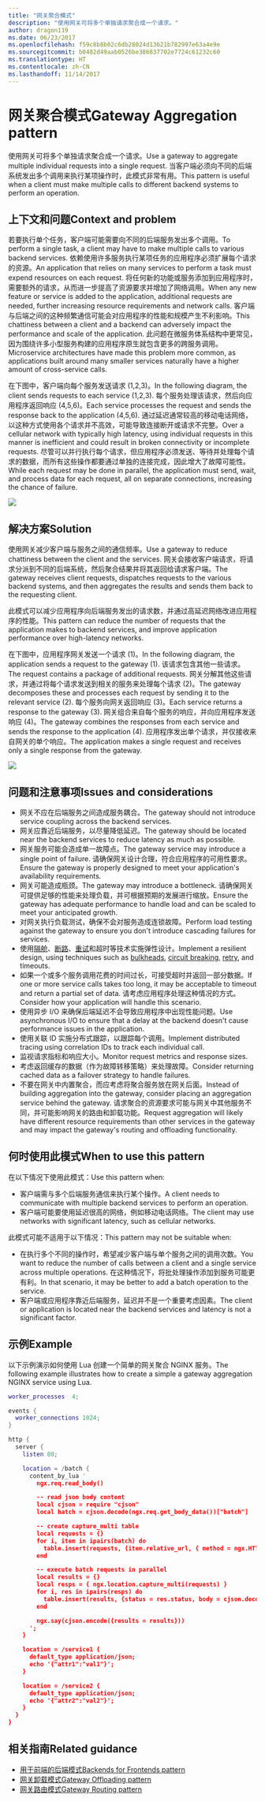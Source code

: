 ```yaml
---
title: "网关聚合模式"
description: "使用网关可将多个单独请求聚合成一个请求。"
author: dragon119
ms.date: 06/23/2017
ms.openlocfilehash: f59c8b8b02c6db28024d13621b782997e63a4e9e
ms.sourcegitcommit: b0482d49aab0526be386837702e7724c61232c60
ms.translationtype: HT
ms.contentlocale: zh-CN
ms.lasthandoff: 11/14/2017
---
```

# <a name="gateway-aggregation-pattern"></a><span data-ttu-id="bfe3d-103">网关聚合模式</span><span class="sxs-lookup"><span data-stu-id="bfe3d-103">Gateway Aggregation pattern</span></span>

<span data-ttu-id="bfe3d-104">使用网关可将多个单独请求聚合成一个请求。</span><span class="sxs-lookup"><span data-stu-id="bfe3d-104">Use a gateway to aggregate multiple individual requests into a single request.</span></span> <span data-ttu-id="bfe3d-105">当客户端必须向不同的后端系统发出多个调用来执行某项操作时，此模式非常有用。</span><span class="sxs-lookup"><span data-stu-id="bfe3d-105">This pattern is useful when a client must make multiple calls to different backend systems to perform an operation.</span></span>

## <a name="context-and-problem"></a><span data-ttu-id="bfe3d-106">上下文和问题</span><span class="sxs-lookup"><span data-stu-id="bfe3d-106">Context and problem</span></span>

<span data-ttu-id="bfe3d-107">若要执行单个任务，客户端可能需要向不同的后端服务发出多个调用。</span><span class="sxs-lookup"><span data-stu-id="bfe3d-107">To perform a single task, a client may have to make multiple calls to various backend services.</span></span> <span data-ttu-id="bfe3d-108">依赖使用许多服务执行某项任务的应用程序必须扩展每个请求的资源。</span><span class="sxs-lookup"><span data-stu-id="bfe3d-108">An application that relies on many services to perform a task must expend resources on each request.</span></span> <span data-ttu-id="bfe3d-109">将任何新的功能或服务添加到应用程序时，需要额外的请求，从而进一步提高了资源要求并增加了网络调用。</span><span class="sxs-lookup"><span data-stu-id="bfe3d-109">When any new feature or service is added to the application, additional requests are needed, further increasing resource requirements and network calls.</span></span> <span data-ttu-id="bfe3d-110">客户端与后端之间的这种频繁通信可能会对应用程序的性能和规模产生不利影响。</span><span class="sxs-lookup"><span data-stu-id="bfe3d-110">This chattiness between a client and a backend can adversely impact the performance and scale of the application.</span></span>  <span data-ttu-id="bfe3d-111">此问题在微服务体系结构中更常见，因为围绕许多小型服务构建的应用程序原生就包含更多的跨服务调用。</span><span class="sxs-lookup"><span data-stu-id="bfe3d-111">Microservice architectures have made this problem more common, as applications built around many smaller services naturally have a higher amount of cross-service calls.</span></span> 

<span data-ttu-id="bfe3d-112">在下图中，客户端向每个服务发送请求 (1,2,3)。</span><span class="sxs-lookup"><span data-stu-id="bfe3d-112">In the following diagram, the client sends requests to each service (1,2,3).</span></span> <span data-ttu-id="bfe3d-113">每个服务处理该请求，然后向应用程序返回响应 (4,5,6)。</span><span class="sxs-lookup"><span data-stu-id="bfe3d-113">Each service processes the request and sends the response back to the application (4,5,6).</span></span> <span data-ttu-id="bfe3d-114">通过延迟通常较高的移动电话网络，以这种方式使用各个请求并不高效，可能导致连接断开或请求不完整。</span><span class="sxs-lookup"><span data-stu-id="bfe3d-114">Over a cellular network with typically high latency, using individual requests in this manner is inefficient and could result in broken connectivity or incomplete requests.</span></span> <span data-ttu-id="bfe3d-115">尽管可以并行执行每个请求，但应用程序必须发送、等待并处理每个请求的数据，而所有这些操作都要通过单独的连接完成，因此增大了故障可能性。</span><span class="sxs-lookup"><span data-stu-id="bfe3d-115">While each request may be done in parallel, the application must send, wait, and process data for each request, all on separate connections, increasing the chance of failure.</span></span>

![](./_images/gateway-aggregation-problem.png) 

## <a name="solution"></a><span data-ttu-id="bfe3d-116">解决方案</span><span class="sxs-lookup"><span data-stu-id="bfe3d-116">Solution</span></span>

<span data-ttu-id="bfe3d-117">使用网关减少客户端与服务之间的通信频率。</span><span class="sxs-lookup"><span data-stu-id="bfe3d-117">Use a gateway to reduce chattiness between the client and the services.</span></span> <span data-ttu-id="bfe3d-118">网关会接收客户端请求，将请求分派到不同的后端系统，然后聚合结果并将其返回给请求客户端。</span><span class="sxs-lookup"><span data-stu-id="bfe3d-118">The gateway receives client requests, dispatches requests to the various backend systems, and then aggregates the results and sends them back to the requesting client.</span></span>

<span data-ttu-id="bfe3d-119">此模式可以减少应用程序向后端服务发出的请求数，并通过高延迟网络改进应用程序的性能。</span><span class="sxs-lookup"><span data-stu-id="bfe3d-119">This pattern can reduce the number of requests that the application makes to backend services, and improve application performance over high-latency networks.</span></span>

<span data-ttu-id="bfe3d-120">在下图中，应用程序网关发送一个请求 (1)。</span><span class="sxs-lookup"><span data-stu-id="bfe3d-120">In the following diagram, the application sends a request to the gateway (1).</span></span> <span data-ttu-id="bfe3d-121">该请求包含其他一些请求。</span><span class="sxs-lookup"><span data-stu-id="bfe3d-121">The request contains a package of additional requests.</span></span> <span data-ttu-id="bfe3d-122">网关分解其他这些请求，并通过将每个请求发送到相关的服务来处理每个请求 (2)。</span><span class="sxs-lookup"><span data-stu-id="bfe3d-122">The gateway decomposes these and processes each request by sending it to the relevant service (2).</span></span> <span data-ttu-id="bfe3d-123">每个服务向网关返回响应 (3)。</span><span class="sxs-lookup"><span data-stu-id="bfe3d-123">Each service returns a response to the gateway (3).</span></span> <span data-ttu-id="bfe3d-124">网关组合来自每个服务的响应，并向应用程序发送响应 (4)。</span><span class="sxs-lookup"><span data-stu-id="bfe3d-124">The gateway combines the responses from each service and sends the response to the application (4).</span></span> <span data-ttu-id="bfe3d-125">应用程序发出单个请求，并仅接收来自网关的单个响应。</span><span class="sxs-lookup"><span data-stu-id="bfe3d-125">The application makes a single request and receives only a single response from the gateway.</span></span>

![](./_images/gateway-aggregation.png)

## <a name="issues-and-considerations"></a><span data-ttu-id="bfe3d-126">问题和注意事项</span><span class="sxs-lookup"><span data-stu-id="bfe3d-126">Issues and considerations</span></span>

- <span data-ttu-id="bfe3d-127">网关不应在后端服务之间造成服务耦合。</span><span class="sxs-lookup"><span data-stu-id="bfe3d-127">The gateway should not introduce service coupling across the backend services.</span></span>
- <span data-ttu-id="bfe3d-128">网关应靠近后端服务，以尽量降低延迟。</span><span class="sxs-lookup"><span data-stu-id="bfe3d-128">The gateway should be located near the backend services to reduce latency as much as possible.</span></span>
- <span data-ttu-id="bfe3d-129">网关服务可能会造成单一故障点。</span><span class="sxs-lookup"><span data-stu-id="bfe3d-129">The gateway service may introduce a single point of failure.</span></span> <span data-ttu-id="bfe3d-130">请确保网关设计合理，符合应用程序的可用性要求。</span><span class="sxs-lookup"><span data-stu-id="bfe3d-130">Ensure the gateway is properly designed to meet your application's availability requirements.</span></span>
- <span data-ttu-id="bfe3d-131">网关可能造成瓶颈。</span><span class="sxs-lookup"><span data-stu-id="bfe3d-131">The gateway may introduce a bottleneck.</span></span> <span data-ttu-id="bfe3d-132">请确保网关可提供足够的性能来处理负载，并可根据预期的发展进行缩放。</span><span class="sxs-lookup"><span data-stu-id="bfe3d-132">Ensure the gateway has adequate performance to handle load and can be scaled to meet your anticipated growth.</span></span>
- <span data-ttu-id="bfe3d-133">对网关执行负载测试，确保不会对服务造成连锁故障。</span><span class="sxs-lookup"><span data-stu-id="bfe3d-133">Perform load testing against the gateway to ensure you don't introduce cascading failures for services.</span></span>
- <span data-ttu-id="bfe3d-134">使用[隔舱][bulkhead]、[断路][circuit-breaker]、[重试][retry]和超时等技术实施弹性设计。</span><span class="sxs-lookup"><span data-stu-id="bfe3d-134">Implement a resilient design, using techniques such as [bulkheads][bulkhead], [circuit breaking][circuit-breaker], [retry][retry], and timeouts.</span></span>
- <span data-ttu-id="bfe3d-135">如果一个或多个服务调用花费的时间过长，可接受超时并返回一部分数据。</span><span class="sxs-lookup"><span data-stu-id="bfe3d-135">If one or more service calls takes too long, it may be acceptable to timeout and return a partial set of data.</span></span> <span data-ttu-id="bfe3d-136">请考虑应用程序处理这种情况的方式。</span><span class="sxs-lookup"><span data-stu-id="bfe3d-136">Consider how your application will handle this scenario.</span></span>
- <span data-ttu-id="bfe3d-137">使用异步 I/O 来确保后端延迟不会导致应用程序中出现性能问题。</span><span class="sxs-lookup"><span data-stu-id="bfe3d-137">Use asynchronous I/O to ensure that a delay at the backend doesn't cause performance issues in the application.</span></span>
- <span data-ttu-id="bfe3d-138">使用关联 ID 实施分布式跟踪，以跟踪每个调用。</span><span class="sxs-lookup"><span data-stu-id="bfe3d-138">Implement distributed tracing using correlation IDs to track each individual call.</span></span>
- <span data-ttu-id="bfe3d-139">监视请求指标和响应大小。</span><span class="sxs-lookup"><span data-stu-id="bfe3d-139">Monitor request metrics and response sizes.</span></span>
- <span data-ttu-id="bfe3d-140">考虑返回缓存的数据（作为故障转移策略）来处理故障。</span><span class="sxs-lookup"><span data-stu-id="bfe3d-140">Consider returning cached data as a failover strategy to handle failures.</span></span>
- <span data-ttu-id="bfe3d-141">不要在网关中内置聚合，而应考虑将聚合服务放在网关后面。</span><span class="sxs-lookup"><span data-stu-id="bfe3d-141">Instead of building aggregation into the gateway, consider placing an aggregation service behind the gateway.</span></span> <span data-ttu-id="bfe3d-142">请求聚合的资源要求可能与网关中其他服务不同，并可能影响网关的路由和卸载功能。</span><span class="sxs-lookup"><span data-stu-id="bfe3d-142">Request aggregation will likely have different resource requirements than other services in the gateway and may impact the gateway's routing and offloading functionality.</span></span>

## <a name="when-to-use-this-pattern"></a><span data-ttu-id="bfe3d-143">何时使用此模式</span><span class="sxs-lookup"><span data-stu-id="bfe3d-143">When to use this pattern</span></span>

<span data-ttu-id="bfe3d-144">在以下情况下使用此模式：</span><span class="sxs-lookup"><span data-stu-id="bfe3d-144">Use this pattern when:</span></span>

- <span data-ttu-id="bfe3d-145">客户端需与多个后端服务通信来执行某个操作。</span><span class="sxs-lookup"><span data-stu-id="bfe3d-145">A client needs to communicate with multiple backend services to perform an operation.</span></span>
- <span data-ttu-id="bfe3d-146">客户端可能要使用延迟很高的网络，例如移动电话网络。</span><span class="sxs-lookup"><span data-stu-id="bfe3d-146">The client may use networks with significant latency, such as cellular networks.</span></span>

<span data-ttu-id="bfe3d-147">此模式可能不适用于以下情况：</span><span class="sxs-lookup"><span data-stu-id="bfe3d-147">This pattern may not be suitable when:</span></span>

- <span data-ttu-id="bfe3d-148">在执行多个不同的操作时，希望减少客户端与单个服务之间的调用次数。</span><span class="sxs-lookup"><span data-stu-id="bfe3d-148">You want to reduce the number of calls between a client and a single service across multiple operations.</span></span> <span data-ttu-id="bfe3d-149">在这种情况下，将批处理操作添加到服务可能更有利。</span><span class="sxs-lookup"><span data-stu-id="bfe3d-149">In that scenario, it may be better to add a batch operation to the service.</span></span>
- <span data-ttu-id="bfe3d-150">客户端或应用程序靠近后端服务，延迟并不是一个重要考虑因素。</span><span class="sxs-lookup"><span data-stu-id="bfe3d-150">The client or application is located near the backend services and latency is not a significant factor.</span></span>

## <a name="example"></a><span data-ttu-id="bfe3d-151">示例</span><span class="sxs-lookup"><span data-stu-id="bfe3d-151">Example</span></span>

<span data-ttu-id="bfe3d-152">以下示例演示如何使用 Lua 创建一个简单的网关聚合 NGINX 服务。</span><span class="sxs-lookup"><span data-stu-id="bfe3d-152">The following example illustrates how to create a simple a gateway aggregation NGINX service using Lua.</span></span>

```lua
worker_processes  4;

events {
  worker_connections 1024;
}

http {
  server {
    listen 80;

    location = /batch {
      content_by_lua '
        ngx.req.read_body()

        -- read json body content
        local cjson = require "cjson"
        local batch = cjson.decode(ngx.req.get_body_data())["batch"]

        -- create capture_multi table
        local requests = {}
        for i, item in ipairs(batch) do
          table.insert(requests, {item.relative_url, { method = ngx.HTTP_GET}})
        end

        -- execute batch requests in parallel
        local results = {}
        local resps = { ngx.location.capture_multi(requests) }
        for i, res in ipairs(resps) do
          table.insert(results, {status = res.status, body = cjson.decode(res.body), header = res.header})
        end

        ngx.say(cjson.encode({results = results}))
      ';
    }

    location = /service1 {
      default_type application/json;
      echo '{"attr1":"val1"}';
    }

    location = /service2 {
      default_type application/json;
      echo '{"attr2":"val2"}';
    }
  }
}
```

## <a name="related-guidance"></a><span data-ttu-id="bfe3d-153">相关指南</span><span class="sxs-lookup"><span data-stu-id="bfe3d-153">Related guidance</span></span>

- [<span data-ttu-id="bfe3d-154">用于前端的后端模式</span><span class="sxs-lookup"><span data-stu-id="bfe3d-154">Backends for Frontends pattern</span></span>](./backends-for-frontends.md)
- [<span data-ttu-id="bfe3d-155">网关卸载模式</span><span class="sxs-lookup"><span data-stu-id="bfe3d-155">Gateway Offloading pattern</span></span>](./gateway-offloading.md)
- [<span data-ttu-id="bfe3d-156">网关路由模式</span><span class="sxs-lookup"><span data-stu-id="bfe3d-156">Gateway Routing pattern</span></span>](./gateway-routing.md)

[bulkhead]: ./bulkhead.md
[circuit-breaker]: ./circuit-breaker.md
[retry]: ./retry.md